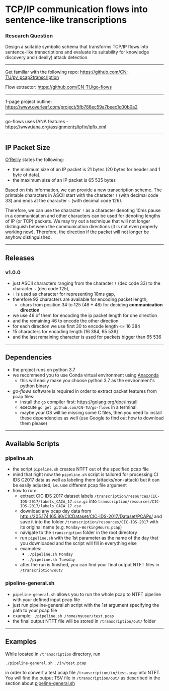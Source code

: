 # TCP/IP communication flows into sentence-like transcriptions
### Research Question
Design a suitable symbolic schema that transforms TCP/IP flows into sentence-like transcriptions
and evaluate its suitability for knowledge discovery and (ideally) attack detection.

---

Get familiar with the following repo: https://github.com/CN-TU/py_pcap2transcription

Flow extractor: https://github.com/CN-TU/go-flows

---

1-page project outline: https://www.overleaf.com/project/5fb786ec59a7beec1c00b0a2

---

[comment]: <> (## pcap to NTFT transformartion)

[comment]: <> (In `src/main/test/resources/test1.csv` there is a small testing file which represents output from the feature extraction)

[comment]: <> (script and this goes to the transcription script.)

[comment]: <> (To run transcription script with these data, run the following while located in the root directory of the project)

[comment]: <> (```)

[comment]: <> (export PYTHONPATH=`pwd`/src/main/)

[comment]: <> (python3 src/main/python/transcription/main.py --filename src/test/resources/test1.csv > test_tr.txt)

[comment]: <> (````)

[comment]: <> (Mind that the `export` of `PYTHONPATH` is very important to be able to include the python project's local modules.)


[comment]: <> (---)

go-flows uses IANA features - https://www.iana.org/assignments/ipfix/ipfix.xml



---

## IP Packet Size

[O'Reilly](https://www.oreilly.com/library/view/internet-core-protocols/1565925726/re04.html#:~:text=The%20minimum%20size%20of%20an,maximum%20size%20is%2065%2C535%20bytes.&text=In%20the%20capture%20shown%20in,is%20set%20to%2060%20bytes.)
states the following:
- the minimum size of an IP packet is 21 bytes (20 bytes for header and 1 byte of data),
- the maximum size of an IP packet is 65 535 bytes

Based on this information, we can provide a new transcription scheme. The printable characters in ASCII start with
the character `!` (with decimal code 33) and ends at the character `~` (with decimal code 126).

Therefore, we can use the character `!` as a character denoting 10ms pause in a communication and other characters
can be used for denoting lengths of IP (or TCP) packets. We may try out a technique that will not longer distinguish
between the communication directions (it is not even properly working now). Therefore, the direction if the packet
will not longer be anyhow distinguished.


---


## Releases

[comment]: <> (### v0.0.1)

[comment]: <> (- just ASCII characters ranging from the character `!` &#40;dec code 33&#41; to the character `~` &#40;dec code 126&#41;,)

[comment]: <> (- `!` is used as character for representing 10ms gap,)

[comment]: <> (- therefore 94 characters are available for encoding packet length,)

[comment]: <> (    - we use 70 of them for encoding length <= 16 384)

[comment]: <> (    - and remaining 23 for encoding length > 16 384)

[comment]: <> (- no communication direction distinction)


### v1.0.0
- just ASCII characters ranging from the character `!` (dec code 33) to the character `~` (dec code 125),
- `!` is used as character for representing 10ms gap,
- therefore 92 characters are available for encoding packet length,
  - chars from position 34 to 125 (46 + 46) for deciding **communication direction**
- we use 46 of them for encoding the ip packet length for one direction
- and the remaining 46 to encode the other direction
- for each direction we use first 30 to encode length <= 16 384
- 15 characters for encoding length (16 384, 65 536] 
- and the last remaining character is used for packets bigger than 65 536

---

[comment]: <> (## TODO)

[comment]: <> (- make visualizations for the packet size in time for each flow)

[comment]: <> (- make a model for a numeric vector &#40;e.g. AGM&#41; so that I can compare it with the bag of words model)

[comment]: <> (---)

## Dependencies

- the project runs on python 3.7
- we recommend you to use Conda virtual environment using [Anaconda](https://www.anaconda.com/)
  - this will easily make you choose python 3.7 as the environment's python binary
- *go-flows* software is required in order to extract packet features from pcap files:
  - install the `go` compiler first: https://golang.org/doc/install
  - execute `go get github.com/CN-TU/go-flows` in a terminal
  - maybe your OS will be missing some C files, then you need to install these dependencies
    as well (use Google to find out how to download them please)

--------------------------

## Available Scripts

### pipeline.sh
- the script `pipeline.sh` creates NTFT out of the specified pcap file
- mind that right now the `pipeline.sh` script is tailored for processing CI IDS C2017 data as well as
  labeling them (attacks/non-attack) but it can be easily adjusted, i.e. use different pcap file argument
- how to run:
  - extract CIC IDS 2017 dataset labels `/transcription/resources/CIC-IDS-2017/labels_CAIA_17.csv.gz` into `transcription/resources/CIC-IDS-2017/labels_CAIA_17.csv`
  - download any pcap day data from http://205.174.165.80/CICDataset/CIC-IDS-2017/Dataset/PCAPs/ and save it into 
    the folder `/transcription/resources/CIC-IDS-2017` with its original name (e.g. `Monday-WorkingHours.pcap`)
  - navigate to the `transcription` folder in the root directory 
  - run `pipeline.sh` with the 1st parameter as the name of the day that you downloaded and the script will fill in everything else
  - examples: 
    - `./pipeline.sh Monday`
    - `./pipeline.sh Tuesday`
  - after the run is finished, you can find your final output NTFT files in `/transcription/out/`


### pipeline-general.sh

- `pipeline-general.sh` allows you to run the whole pcap to NTFT pipeline with your defined input pcap file
- just run pipeline-general.sh script with the 1st argument specifying the path to your pcap file
- example: `./pipeline.sh /home/myuser/test.pcap`
- the final output NTFT file will be stored in `/transcription/out/` folder

---

## Examples

While located in `/transcription` directory, run

```shell
./pipeline-general.sh ./in/test.pcap
```

in order to convert a test pcap file `/transcription/in/test.pcap` into NTFT.
You will find the output TSV file in `/transcription/out/` as described in the section
about [pipeline-general.sh](#pipeline-generalsh)